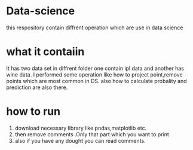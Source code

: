 # Data-science
this respository contain diffrent operation which are use in data science 

# what it contaiin 
It has two data set in diffrent folder one contain ipl data and another has wine data.
I performed some operation like how to project point,remove points which are most common in DS.
also how to calculate probality and prediction are also there.

# how to run
1. download necessary library like pndas,matplotlib etc.
2. then remove comments .Only that part which you want to print
3. also if you have any dought you can read comments.


